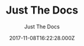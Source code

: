 ---
title: Just The Docs
github: https://github.com/just-the-docs/just-the-docs
demo: https://just-the-docs.github.io/just-the-docs/
author: Just The Docs
ssg:
  - Jekyll
cms:
  - Markdown
date: 2017-11-08T16:22:28.000Z
description: >-
  A modern, high customizable, responsive Jekyll theme for documention with
  built-in search.
draft: false
publish_date: '2017-11-08T16:22:28Z'
update_date: '2022-09-07T17:06:26Z'
github_star: 4796
github_fork: 2933
---
